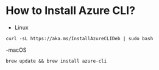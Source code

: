 # How to Install Azure CLI?
- Linux
```
curl -sL https://aka.ms/InstallAzureCLIDeb | sudo bash
```
-macOS
```
brew update && brew install azure-cli
```
